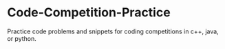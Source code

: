 # Code-Competition-Practice
Practice code problems and snippets for coding competitions in c++, java, or python.

